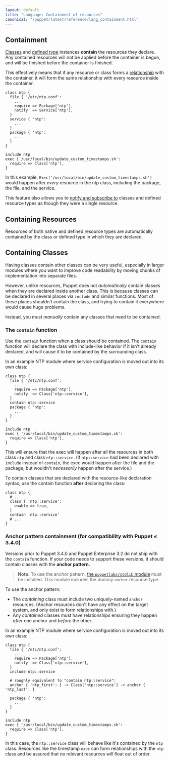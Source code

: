 ```yaml
---
layout: default
title: "Language: Containment of resources"
canonical: "/puppet/latest/reference/lang_containment.html"
---
```


[stdlib]: http://forge.puppetlabs.com/puppetlabs/stdlib
[classes]: ./lang_classes.html
[definedtype]: ./lang_defined_types.html
[relationship]: ./lang_relationships.html
[notify]: ./lang_relationships.html#refreshing-and-notification

## Containment


[Classes][] and [defined type][definedtype] instances **contain** the resources they declare. Any contained resources will not be applied before the container is begun, and will be finished before the container is finished.

This effectively means that if any resource or class forms a [relationship][] with the container, it will form the same relationship with every resource inside the container.

``` puppet
class ntp {
  file { '/etc/ntp.conf':
    ...
    require => Package['ntp'],
    notify  => Service['ntp'],
  }
  service { 'ntp':
    ...
  }
  package { 'ntp':
    ...
  }
}

include ntp
exec {'/usr/local/bin/update_custom_timestamps.sh':
  require => Class['ntp'],
}
```

In this example, `Exec['/usr/local/bin/update_custom_timestamps.sh']` would happen after _every_ resource in the ntp class, including the package, the file, and the service.

This feature also allows you to [notify and subscribe to][notify] classes and defined resource types as though they were a single resource.

## Containing Resources


Resources of both native and defined resource types are automatically contained by the class or defined type in which they are declared.


## Containing Classes

Having classes contain other classes can be very useful, especially in larger modules where you want to improve code readability by moving chunks of implementation into separate files.

However, unlike resources, Puppet does not _automatically_ contain classes when they are declared inside another class. This is because classes can be declared in several places via `include` and similar functions. Most of these places shouldn't contain the class, and trying to contain it everywhere would cause huge problems.

Instead, you must _manually_ contain any classes that need to be contained.

### The `contain` function

Use the `contain` function when a class should be contained. The `contain` function will declare the class with include-like behavior if it isn't already declared, and will cause it to be contained by the surrounding class.

In an example NTP module where service configuration is moved out into its own class:

``` puppet
class ntp {
  file { '/etc/ntp.conf':
    ...
    require => Package['ntp'],
    notify  => Class['ntp::service'],
  }
  contain ntp::service
  package { 'ntp':
    ...
  }
}

include ntp
exec { '/usr/local/bin/update_custom_timestamps.sh':
  require => Class['ntp'],
}
```

This will ensure that the exec will happen after all the resources in both class `ntp` and class `ntp::service`. (If `ntp::service` had been declared with `include` instead of `contain`, the exec would happen after the file and the package, but wouldn't _necessarily_ happen after the service.)

To contain classes that are declared with the resource-like declaration syntax, use the contain function **after** declaring the class:

``` puppet
class ntp {
  # ...
  class { 'ntp::service':
    enable => true,
  }
  contain 'ntp::service'
  # ...
}
```

### Anchor pattern containment (for compatibility with Puppet ≤ 3.4.0)

Versions prior to Puppet 3.4.0 and Puppet Enterprise 3.2 do not ship with the `contain` function. If your code needs to support these versions, it should contain classes with the **anchor pattern.**

> **Note:** To use the anchor pattern, [the `puppetlabs/stdlib` module][stdlib] must be installed. This module includes the dummy `anchor` resource type.

To use the anchor pattern:

* The _containing_ class must include two uniquely-named `anchor` resources. (Anchor resources don't have any effect on the target system, and only exist to form relationships with.)
* Any _contained_ classes must have relationships ensuring they happen _after_ one anchor and _before_ the other.

In an example NTP module where service configuration is moved out into its own class:

``` puppet
class ntp {
  file { '/etc/ntp.conf':
    ...
    require => Package['ntp'],
    notify  => Class['ntp::service'],
  }
  include ntp::service

  # roughly equivalent to "contain ntp::service":
  anchor { 'ntp_first': } -> Class['ntp::service'] -> anchor { 'ntp_last': }

  package { 'ntp':
    ...
  }
}

include ntp
exec { '/usr/local/bin/update_custom_timestamps.sh':
  require => Class['ntp'],
}
```

In this case, the `ntp::service` class will behave like it's contained by the `ntp` class. Resources like the timestamp `exec` can form relationships with the `ntp` class and be assured that no relevant resources will float out of order.

